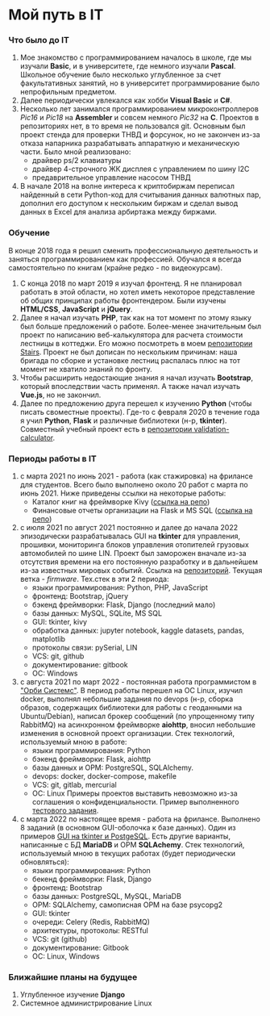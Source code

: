 # Мой путь в IT

### Что было до IT

1. Мое знакомство с программированием началось в школе, где мы изучали **Basic**, и в университете, где немного изучали **Pascal**.
   Школьное обучение было несколько углубленное за счет факультативных занятий, но в университет программирование было
   непрофильным предметом.
2. Далее периодически увлекался как хобби **Visual Basic** и **C#**.
3. Несколько лет занимался программированием микроконтроллеров *Pic16* и *Pic18* на **Assembler** и совсем немного
   *Pic32* на **C**. Проектов в репозиториях нет, в то время не пользовался git. Основным был проект стенда для проверки ТНВД
   и форсунок, но не закончен из-за отказа напарника разрабатывать аппаратную и механическую части. Было мной реализовано:
   - драйвер ps/2 клавиатуры
   - драйвер 4-строчного ЖК дисплея с управлением по шину I2C
   - предаврительное управление насосом ТНВД
4. В начале 2018 на волне интереса к криптобиржам переписал найденный в сети Python-код для считывания данных валютных пар,
   дополнил его доступом к нескольким биржам и сделал вывод данных в Excel для анализа арбиртажа между биржами.

### Обучение

В конце 2018 года я решил сменить профессиональную деятельность и заняться программированием как профессией.
Обучался я всегда самостоятельно по книгам (крайне редко - по видеокурсам).

1. С конца 2018 по март 2019 я изучал фронтенд. Я не планировал работать в этой области, но хотел иметь некоторое
   представление об общих принципах работы фронтендером. Были изучены **HTML/CSS**, **JavaScript** и **jQuery**.
2. Далее я начал изучать **PHP**, так как на тот момент по этому языку был больше предложений о работе. Более-менее
   значительным был проект по написанию веб-калькулятора для расчета стоимости лестницы в коттеджи.
   Его можно посмотреть в моем [репозитории Stairs](https://github.com/TreasureMaster/Stairs).
   Проект не был дописан по нескольким причинам: наша бригада по сборке и установке лестниц распалась плюс на тот момент
   не хватило знаний по фронту.
3. Чтобы расширить недостающие знания я начал изучать **Bootstrap**, который впоследствии часть применял. А также
   начал изучать **Vue.js**, но не закончил.
4. Далее по предложению друга перешел к изучению **Python** (чтобы писать своместные проекты). Где-то с февраля 2020
   в течение года я учил **Python**, **Flask** и различные библиотеки (н-р, **tkinter**).
   Совместный учебный проект есть в [репозитории validation-calculator](https://github.com/ezik117/validation-calculator/tree/alu).

### Периоды работы в IT

1. с марта 2021 по июнь 2021 - работа (как стажировка) на фрилансе для студентов. Всего было выполнено около 20 работ с марта по июнь 2021.
   Ниже приведены ссылки на некоторые работы:
   - Каталог книг на фреймворке Kivy ([ссылка на репо](https://github.com/TreasureMaster/11052021_book_catalog_2))
   - Финансовые отчеты организации на Flask и MS SQL ([ссылка на репо](https://github.com/TreasureMaster/09062021_webfinance))
2. с июля 2021 по август 2021 постоянно и далее до начала 2022 эпизодически разрабатывалась GUI на **tkinter**
   для управления, прошивки, мониторинга блоков управления отопителей грузовых автомобилей по шине LIN. Проект был заморожен
   вначале из-за отсутствия времени на его постоянную разработку и в дальнейшем из-за известных мировых событий.
   Ссылка на [репозиторий](https://github.com/TreasureMaster/PreheaterService/tree/firmware). Текущая ветка - *firmware*.
   Тех.стек в эти 2 периода:
   - языки программирования: Python, PHP, JavaScript
   - фронтенд: Bootstrap, jQuery
   - бэкенд фреймворки: Flask, Django (последний мало)
   - базы данных: MySQL, SQLite, MS SQL
   - GUI: tkinter, kivy
   - обработка данных: jupyter notebook, kaggle datasets, pandas, matplotlib
   - протоколы связи: pySerial, LIN
   - VCS: git, github
   - документирование: gitbook
   - ОС: Windows
3. с августа 2021 по март 2022 - постоянная работа программистом в ["Орби Системс"](https://www.orbismap.ru/). В период работы
   перешел на ОС Linux, изучил docker, выполнял небольшие задания по devops (н-р, сборка образов, содержащих библиотеки
   для работы с геоданными на Ubuntu/Debian), написал брокер сообщений (по упрощенному типу RabbitMQ) на асинхронном
   фреймворке **aiohttp**, вносил небольшие изменения в основной проект организации.
   Стек технологий, используемый мною в работе:
   - языки программирования: Python
   - бэкенд фреймворки: Flask, aiohttp
   - базы данных и ОРМ: PostgreSQL, SQLAlchemy.
   - devops: docker, docker-compose, makefile
   - VCS: git, gitlab, mercurial
   - ОС: Linux
   Примеры проектов выставить невозможно из-за соглашения о конфиденциальности.
   Пример выполненного [тестового задания](https://gitlab.com/TreasureMaster/test_ka).
4. с марта 2022 по настоящее время - работа на фрилансе. Выполнено 8 заданий (в основном GUI-оболочка к базе данных).
   Один из примеров [GUI на tkinter и PostgeSQL](https://github.com/TreasureMaster/guidb_estate_register).
   Есть другие варианты, написанные с БД **MariaDB** и ОРМ **SQLAchemy**.
   Стек технологий, используемый мною в текущих работах (будет периодически обновляться):
   - языки программирования: Python
   - бекенд фреймворки: Flask, Django
   - фронтенд: Bootstrap
   - базы данных: PostgreSQL, MySQL, MariaDB
   - ОРМ: SQLAlchemy, самописная ОРМ на базе psycopg2
   - GUI: tkinter
   - очереди: Celery (Redis, RabbitMQ)
   - архитектуры, протоколы: RESTful
   - VCS: git (github)
   - документирование: Gitbook
   - ОС: Linux, Windows

### Ближайшие планы на будущее

1. Углубленное изучение **Django**
2. Системное администрирование Linux
